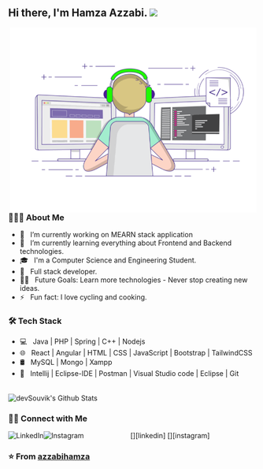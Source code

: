 <h2> Hi there, I'm Hamza Azzabi. <img src="https://github.com/souvikguria98/souvikguria98/blob/master/Hi.gif" width="25"></h2>
<img align="right" alt="GIF" src="https://raw.githubusercontent.com/devSouvik/devSouvik/master/gif3.gif" width="500"/>

<h3> 👨🏻‍💻 About Me </h3>

- 🔭 &nbsp; I’m currently working on MEARN stack application
- 🤔 &nbsp; I’m currently learning everything about Frontend and Backend technologies.
- 🎓 &nbsp; I'm a Computer Science and Engineering Student.  
- 💼 &nbsp; Full stack developer.
- 💪🏼 &nbsp; Future Goals: Learn more technologies - Never stop creating new ideas.
- ⚡ &nbsp; Fun fact: I love cycling and cooking.

<h3>🛠 Tech Stack</h3>

- 💻 &nbsp; Java | PHP | Spring | C++ | Nodejs
- 🌐 &nbsp; React | Angular | HTML | CSS | JavaScript | Bootstrap | TailwindCSS 
- 🛢 &nbsp; MySQL | Mongo | Xampp
- 🔧 &nbsp; Intellij | Eclipse-IDE | Postman | Visual Studio code | Eclipse | Git


<br>

<img align="center" src="https://github-readme-stats.vercel.app/api?username=devSouvik&include_all_commits=true&count_private=true&show_icons=true&line_height=20&title_color=7A7ADB&icon_color=2234AE&text_color=D3D3D3&bg_color=0,000000,130F40" alt="devSouvik's Github Stats">

</br>



<h3> 🤝🏻 Connect with Me </h3>

<p align="center">
[<img align="left" alt="LinkedIn" height="30px" src="https://www.flaticon.com/svg/static/icons/svg/725/725337.svg"/>][linkedin]
[<img align="left" alt="Instagram" height="30px" src="https://image.flaticon.com/icons/svg/725/725278.svg" />][instagram]
</p>

### ⭐️ From [azzabihamza](https://github.com/azzabihamza) ### 
